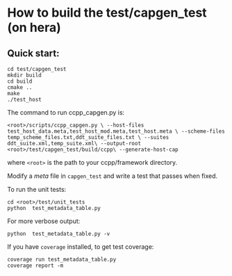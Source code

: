 # How to build the test/capgen_test (on hera)

## Quick start:
```
cd test/capgen_test
mkdir build
cd build
cmake ..
make
./test_host
```

The command to run ccpp_capgen.py is:

`<root>/scripts/ccpp_capgen.py \
   --host-files test_host_data.meta,test_host_mod.meta,test_host.meta \
   --scheme-files temp_scheme_files.txt,ddt_suite_files.txt \
   --suites ddt_suite.xml,temp_suite.xml\
   --output-root <root>/test/capgen_test/build/ccpp\
   --generate-host-cap`

where `<root>` is the path to your ccpp/framework directory.

Modify a *meta* file in `capgen_test` and write a test that passes when fixed.

To run the unit tests:
```
cd <root>/test/unit_tests
python  test_metadata_table.py
```
For more verbose output:
```
python  test_metadata_table.py -v 
```
If you have `coverage` installed, to get test coverage:
```
coverage run test_metadata_table.py
coverage report -m
```
